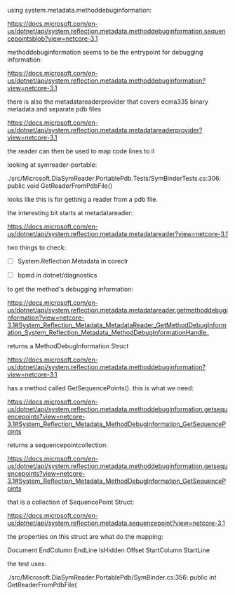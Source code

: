 

using system.metadata.methoddebuginformation:

https://docs.microsoft.com/en-us/dotnet/api/system.reflection.metadata.methoddebuginformation.sequencepointsblob?view=netcore-3.1

methoddebuginformation seems to be the entrypoint for debugging information:

https://docs.microsoft.com/en-us/dotnet/api/system.reflection.metadata.methoddebuginformation?view=netcore-3.1


there is also the metadatareaderprovider that covers ecma335 binary metadata and separate pdb files

https://docs.microsoft.com/en-us/dotnet/api/system.reflection.metadata.metadatareaderprovider?view=netcore-3.1

the reader can then be used to map code lines to il


looking at symreader-portable:

./src/Microsoft.DiaSymReader.PortablePdb.Tests/SymBinderTests.cs:306:        public void GetReaderFromPdbFile()

looks like this is for gettinig a reader from a pdb file.


the interesting bit starts at metadatareader:

https://docs.microsoft.com/en-us/dotnet/api/system.reflection.metadata.metadatareader?view=netcore-3.1

two things to check:

- [ ] System.Reflection.Metadata in coreclr
- [ ] bpmd in dotnet/diagnostics


to get the method's debugging information:

https://docs.microsoft.com/en-us/dotnet/api/system.reflection.metadata.metadatareader.getmethoddebuginformation?view=netcore-3.1#System_Reflection_Metadata_MetadataReader_GetMethodDebugInformation_System_Reflection_Metadata_MethodDebugInformationHandle_

returns a MethodDebugInformation Struct

https://docs.microsoft.com/en-us/dotnet/api/system.reflection.metadata.methoddebuginformation?view=netcore-3.1

has a method called GetSequencePoints(). this is what we need:

https://docs.microsoft.com/en-us/dotnet/api/system.reflection.metadata.methoddebuginformation.getsequencepoints?view=netcore-3.1#System_Reflection_Metadata_MethodDebugInformation_GetSequencePoints

returns a sequencepointcollection:

https://docs.microsoft.com/en-us/dotnet/api/system.reflection.metadata.methoddebuginformation.getsequencepoints?view=netcore-3.1#System_Reflection_Metadata_MethodDebugInformation_GetSequencePoints

that is a collection of SequencePoint Struct:

https://docs.microsoft.com/en-us/dotnet/api/system.reflection.metadata.sequencepoint?view=netcore-3.1

the properties on this struct are what do the mapping:

 Document
EndColumn
EndLine
IsHidden
Offset
StartColumn
StartLine



the test uses:

./src/Microsoft.DiaSymReader.PortablePdb/SymBinder.cs:356:        public int GetReaderFromPdbFile(
